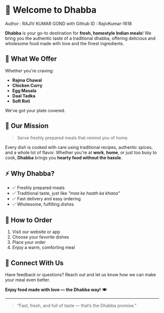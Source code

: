 # 🍛 Welcome to Dhabba
Author : RAJIV KUMAR GOND     with     Github ID : RajivKumar-1618

**Dhabba** is your go-to destination for **fresh, homestyle Indian meals**! We bring you the authentic taste of a traditional dhabba, offering delicious and wholesome food made with love and the finest ingredients.

## 🌟 What We Offer

Whether you're craving:
- **Rajma Chawal**
- **Chicken Curry**
- **Egg Masala**
- **Daal Tadka**
- **Soft Roti**

We’ve got your plate covered.

## 🎯 Our Mission

> Serve freshly prepared meals that remind you of home.

Every dish is cooked with care using traditional recipes, authentic spices, and a whole lot of flavor. Whether you're at **work**, **home**, or just too busy to cook, **Dhabba** brings you **hearty food without the hassle**.

## ⚡ Why Dhabba?

- ✅ Freshly prepared meals
- ✅ Traditional taste, just like *"maa ke haath ka khana"*
- ✅ Fast delivery and easy ordering
- ✅ Wholesome, fulfilling dishes

## 🚀 How to Order

1. Visit our website or app
2. Choose your favorite dishes
3. Place your order
4. Enjoy a warm, comforting meal

## 🤝 Connect With Us

Have feedback or questions? Reach out and let us know how we can make your meal even better.

**Enjoy food made with love — the Dhabba way!** 🍽️

---

> “Fast, fresh, and full of taste — that’s the Dhabba promise.”
